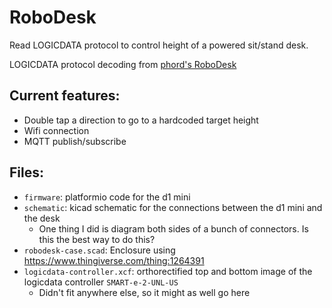 # RoboDesk
Read LOGICDATA protocol to control height of a powered sit/stand desk.

LOGICDATA protocol decoding from [phord's RoboDesk](https://github.com/phord/RoboDesk/tree/LogicData)

## Current features:
* Double tap a direction to go to a hardcoded target height
* Wifi connection
* MQTT publish/subscribe

## Files:
* `firmware`: platformio code for the d1 mini
* `schematic`: kicad schematic for the connections between the d1 mini and the desk
  * One thing I did is diagram both sides of a bunch of connectors.
  Is this the best way to do this?
* `robodesk-case.scad`: Enclosure using https://www.thingiverse.com/thing:1264391
* `logicdata-controller.xcf`: orthorectified top and bottom image of the logicdata controller `SMART-e-2-UNL-US`
  * Didn't fit anywhere else, so it might as well go here
